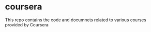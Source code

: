 # coursera
This repo contains the code and documnets related to various courses provided by Coursera 
